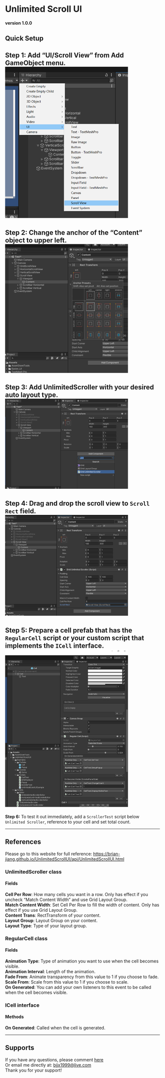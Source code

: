 # Unlimited Scroll UI
#### version 1.0.0 

## Quick Setup
**Step 1:** Add “UI/Scroll View” from Add GameObject menu.  
<img src="./Tools/DocFx/docfx_project/images/1.png" width=400>
----

**Step 2:** Change the anchor of the “Content” object to upper left.  
<img src="./Tools/DocFx/docfx_project/images/2.png" width=400>
----

**Step 3:** Add UnlimitedScroller with your desired auto layout type.  
<img src="./Tools/DocFx/docfx_project/images/3.png" width=400>
----

**Step 4:** Drag and drop the scroll view to `Scroll Rect` field.  
<img src="./Tools/DocFx/docfx_project/images/4.png" width=400>
----

**Step 5:** Prepare a cell prefab that has the `RegularCell` script or your custom script that implements the `ICell` interface.  
<img src="./Tools/DocFx/docfx_project/images/5.png" width=400>
----

**Step 6:** To test it out immediately, add a `ScrollerTest` script below `Unlimited Scroller`, reference to your cell and set total count.  

----
## References
Please go to this website for full reference: https://brian-jiang.github.io/UnlimitedScrollUI/api/UnlimitedScrollUI.html
### UnlimitedScroller  class  
#### Fields  
**Cell Per Row**: How many cells you want in a row. Only has effect if you uncheck “Match Content Width” and use Grid Layout Group.  
**Match Content Width**: Set Cell Per Row to fill the width of content. Only has effect if you use Grid Layout Group.  
**Content Trans**: RectTransform of your content.  
**Layout Group**: Layout Group on your content.  
**Layout Type**: Type of your layout group.  

### RegularCell  class
#### Fields
**Animation Type**: Type of animation you want to use when the cell becomes visible.  
**Animation Interval**: Length of the animation.  
**Fade From**: Animate transparency from this value to 1 if you choose to fade.  
**Scale From**: Scale from this value to 1 if you choose to scale.  
**On Generated**: You can add your own listeners to this event to be called when the cell becomes visible.  

### ICell interface
#### Methods
**On Generated**: Called when the cell is generated.  

----
## Supports
If you have any questions, please comment [here](http://u3d.as/2z2a)  
Or email me directly at: bjjx1999@live.com  
Thank you for your support!
